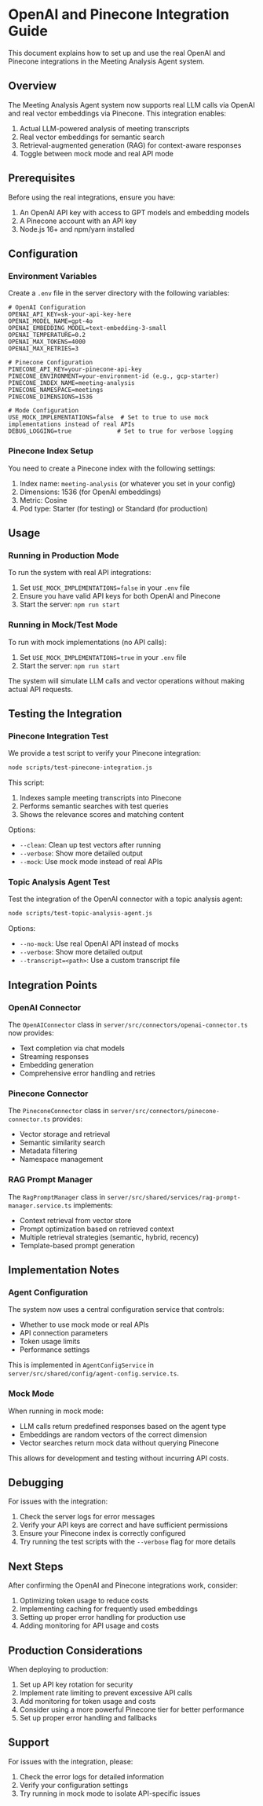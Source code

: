 # OpenAI and Pinecone Integration Guide

This document explains how to set up and use the real OpenAI and Pinecone integrations in the Meeting Analysis Agent system.

## Overview

The Meeting Analysis Agent system now supports real LLM calls via OpenAI and real vector embeddings via Pinecone. This integration enables:

1. Actual LLM-powered analysis of meeting transcripts
2. Real vector embeddings for semantic search
3. Retrieval-augmented generation (RAG) for context-aware responses
4. Toggle between mock mode and real API mode

## Prerequisites

Before using the real integrations, ensure you have:

1. An OpenAI API key with access to GPT models and embedding models
2. A Pinecone account with an API key
3. Node.js 16+ and npm/yarn installed

## Configuration

### Environment Variables

Create a `.env` file in the server directory with the following variables:

```
# OpenAI Configuration
OPENAI_API_KEY=sk-your-api-key-here
OPENAI_MODEL_NAME=gpt-4o
OPENAI_EMBEDDING_MODEL=text-embedding-3-small
OPENAI_TEMPERATURE=0.2
OPENAI_MAX_TOKENS=4000
OPENAI_MAX_RETRIES=3

# Pinecone Configuration
PINECONE_API_KEY=your-pinecone-api-key
PINECONE_ENVIRONMENT=your-environment-id (e.g., gcp-starter)
PINECONE_INDEX_NAME=meeting-analysis
PINECONE_NAMESPACE=meetings
PINECONE_DIMENSIONS=1536

# Mode Configuration
USE_MOCK_IMPLEMENTATIONS=false  # Set to true to use mock implementations instead of real APIs
DEBUG_LOGGING=true             # Set to true for verbose logging
```

### Pinecone Index Setup

You need to create a Pinecone index with the following settings:

1. Index name: `meeting-analysis` (or whatever you set in your config)
2. Dimensions: 1536 (for OpenAI embeddings)
3. Metric: Cosine
4. Pod type: Starter (for testing) or Standard (for production)

## Usage

### Running in Production Mode

To run the system with real API integrations:

1. Set `USE_MOCK_IMPLEMENTATIONS=false` in your `.env` file
2. Ensure you have valid API keys for both OpenAI and Pinecone
3. Start the server: `npm run start`

### Running in Mock/Test Mode

To run with mock implementations (no API calls):

1. Set `USE_MOCK_IMPLEMENTATIONS=true` in your `.env` file
2. Start the server: `npm run start`

The system will simulate LLM calls and vector operations without making actual API requests.

## Testing the Integration

### Pinecone Integration Test

We provide a test script to verify your Pinecone integration:

```bash
node scripts/test-pinecone-integration.js
```

This script:
1. Indexes sample meeting transcripts into Pinecone
2. Performs semantic searches with test queries
3. Shows the relevance scores and matching content

Options:
- `--clean`: Clean up test vectors after running
- `--verbose`: Show more detailed output
- `--mock`: Use mock mode instead of real APIs

### Topic Analysis Agent Test

Test the integration of the OpenAI connector with a topic analysis agent:

```bash
node scripts/test-topic-analysis-agent.js
```

Options:
- `--no-mock`: Use real OpenAI API instead of mocks
- `--verbose`: Show more detailed output
- `--transcript=<path>`: Use a custom transcript file

## Integration Points

### OpenAI Connector

The `OpenAIConnector` class in `server/src/connectors/openai-connector.ts` now provides:

- Text completion via chat models
- Streaming responses
- Embedding generation
- Comprehensive error handling and retries

### Pinecone Connector

The `PineconeConnector` class in `server/src/connectors/pinecone-connector.ts` provides:

- Vector storage and retrieval
- Semantic similarity search
- Metadata filtering
- Namespace management

### RAG Prompt Manager

The `RagPromptManager` class in `server/src/shared/services/rag-prompt-manager.service.ts` implements:

- Context retrieval from vector store
- Prompt optimization based on retrieved context
- Multiple retrieval strategies (semantic, hybrid, recency)
- Template-based prompt generation

## Implementation Notes

### Agent Configuration

The system now uses a central configuration service that controls:

- Whether to use mock mode or real APIs
- API connection parameters
- Token usage limits
- Performance settings

This is implemented in `AgentConfigService` in `server/src/shared/config/agent-config.service.ts`.

### Mock Mode

When running in mock mode:
- LLM calls return predefined responses based on the agent type
- Embeddings are random vectors of the correct dimension
- Vector searches return mock data without querying Pinecone

This allows for development and testing without incurring API costs.

## Debugging

For issues with the integration:

1. Check the server logs for error messages
2. Verify your API keys are correct and have sufficient permissions
3. Ensure your Pinecone index is correctly configured
4. Try running the test scripts with the `--verbose` flag for more details

## Next Steps

After confirming the OpenAI and Pinecone integrations work, consider:

1. Optimizing token usage to reduce costs
2. Implementing caching for frequently used embeddings
3. Setting up proper error handling for production use
4. Adding monitoring for API usage and costs

## Production Considerations

When deploying to production:

1. Set up API key rotation for security
2. Implement rate limiting to prevent excessive API calls
3. Add monitoring for token usage and costs
4. Consider using a more powerful Pinecone tier for better performance
5. Set up proper error handling and fallbacks

## Support

For issues with the integration, please:

1. Check the error logs for detailed information
2. Verify your configuration settings
3. Try running in mock mode to isolate API-specific issues 